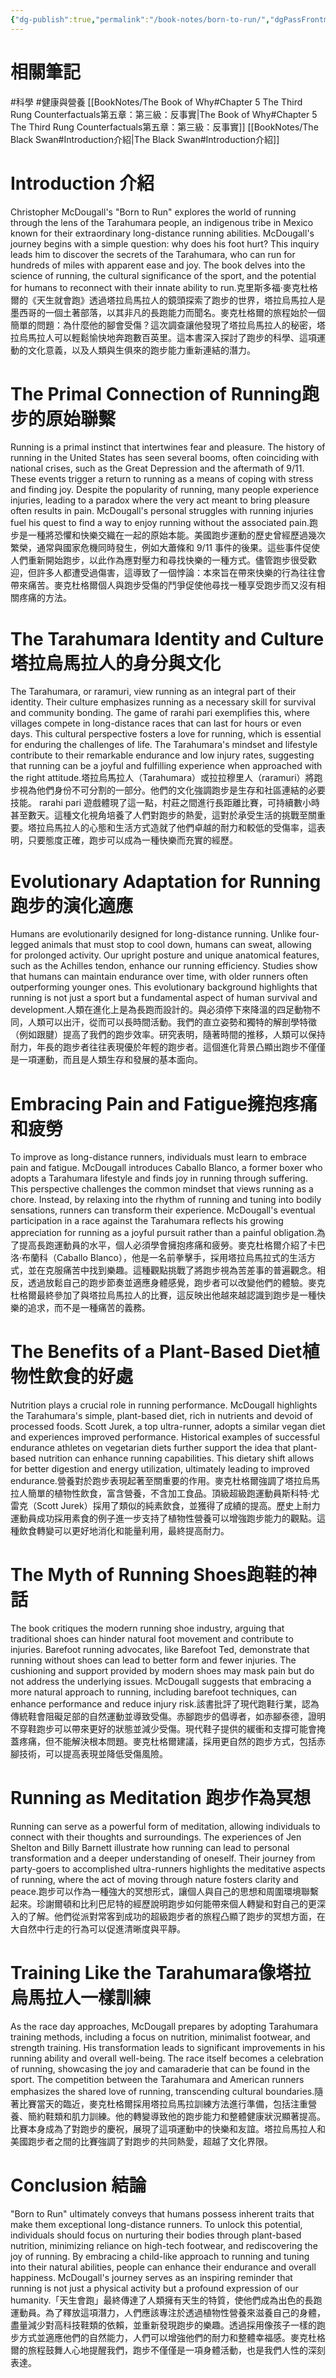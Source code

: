 ```yaml
---
{"dg-publish":true,"permalink":"/book-notes/born-to-run/","dgPassFrontmatter":true,"created":"2024-11-27T12:30:13.986+08:00","updated":"2024-11-28T11:35:03.568+08:00"}
---
```


# 相關筆記
#科學 #健康與營養 
[[BookNotes/The Book of Why#Chapter 5 The Third Rung Counterfactuals第五章：第三級：反事實\|The Book of Why#Chapter 5 The Third Rung Counterfactuals第五章：第三級：反事實]]
[[BookNotes/The Black Swan#Introduction介紹\|The Black Swan#Introduction介紹]]
# Introduction 介紹

Christopher McDougall's "Born to Run" explores the world of running through the lens of the Tarahumara people, an indigenous tribe in Mexico known for their extraordinary long-distance running abilities. McDougall's journey begins with a simple question: why does his foot hurt? This inquiry leads him to discover the secrets of the Tarahumara, who can run for hundreds of miles with apparent ease and joy. The book delves into the science of running, the cultural significance of the sport, and the potential for humans to reconnect with their innate ability to run.克里斯多福·麥克杜格爾的《天生就會跑》透過塔拉烏馬拉人的鏡頭探索了跑步的世界，塔拉烏馬拉人是墨西哥的一個土著部落，以其非凡的長跑能力而聞名。麥克杜格爾的旅程始於一個簡單的問題：為什麼他的腳會受傷？這次調查讓他發現了塔拉烏馬拉人的秘密，塔拉烏馬拉人可以輕鬆愉快地奔跑數百英里。這本書深入探討了跑步的科學、這項運動的文化意義，以及人類與生俱來的跑步能力重新連結的潛力。

# The Primal Connection of Running跑步的原始聯繫

Running is a primal instinct that intertwines fear and pleasure. The history of running in the United States has seen several booms, often coinciding with national crises, such as the Great Depression and the aftermath of 9/11. These events trigger a return to running as a means of coping with stress and finding joy. Despite the popularity of running, many people experience injuries, leading to a paradox where the very act meant to bring pleasure often results in pain. McDougall's personal struggles with running injuries fuel his quest to find a way to enjoy running without the associated pain.跑步是一種將恐懼和快樂交織在一起的原始本能。美國跑步運動的歷史曾經歷過幾次繁榮，通常與國家危機同時發生，例如大蕭條和 9/11 事件的後果。這些事件促使人們重新開始跑步，以此作為應對壓力和尋找快樂的一種方式。儘管跑步很受歡迎，但許多人都遭受過傷害，這導致了一個悖論：本來旨在帶來快樂的行為往往會帶來痛苦。麥克杜格爾個人與跑步受傷的鬥爭促使他尋找一種享受跑步而又沒有相關疼痛的方法。

# The Tarahumara Identity and Culture塔拉烏馬拉人的身分與文化

The Tarahumara, or raramuri, view running as an integral part of their identity. Their culture emphasizes running as a necessary skill for survival and community bonding. The game of rarahi pari exemplifies this, where villages compete in long-distance races that can last for hours or even days. This cultural perspective fosters a love for running, which is essential for enduring the challenges of life. The Tarahumara's mindset and lifestyle contribute to their remarkable endurance and low injury rates, suggesting that running can be a joyful and fulfilling experience when approached with the right attitude.塔拉烏馬拉人（Tarahumara）或拉拉穆里人（raramuri）將跑步視為他們身份不可分割的一部分。他們的文化強調跑步是生存和社區連結的必要技能。 rarahi pari 遊戲體現了這一點，村莊之間進行長距離比賽，可持續數小時甚至數天。這種文化視角培養了人們對跑步的熱愛，這對於承受生活的挑戰至關重要。塔拉烏馬拉人的心態和生活方式造就了他們卓越的耐力和較低的受傷率，這表明，只要態度正確，跑步可以成為一種快樂而充實的經歷。

# Evolutionary Adaptation for Running跑步的演化適應

Humans are evolutionarily designed for long-distance running. Unlike four-legged animals that must stop to cool down, humans can sweat, allowing for prolonged activity. Our upright posture and unique anatomical features, such as the Achilles tendon, enhance our running efficiency. Studies show that humans can maintain endurance over time, with older runners often outperforming younger ones. This evolutionary background highlights that running is not just a sport but a fundamental aspect of human survival and development.人類在進化上是為長跑而設計的。與必須停下來降溫的四足動物不同，人類可以出汗，從而可以長時間活動。我們的直立姿勢和獨特的解剖學特徵（例如跟腱）提高了我們的跑步效率。研究表明，隨著時間的推移，人類可以保持耐力，年長的跑步者往往表現優於年輕的跑步者。這個進化背景凸顯出跑步不僅僅是一項運動，而且是人類生存和發展的基本面向。

# Embracing Pain and Fatigue擁抱疼痛和疲勞

To improve as long-distance runners, individuals must learn to embrace pain and fatigue. McDougall introduces Caballo Blanco, a former boxer who adopts a Tarahumara lifestyle and finds joy in running through suffering. This perspective challenges the common mindset that views running as a chore. Instead, by relaxing into the rhythm of running and tuning into bodily sensations, runners can transform their experience. McDougall's eventual participation in a race against the Tarahumara reflects his growing appreciation for running as a joyful pursuit rather than a painful obligation.為了提高長跑運動員的水平，個人必須學會擁抱疼痛和疲勞。麥克杜格爾介紹了卡巴洛·布蘭科（Caballo Blanco），他是一名前拳擊手，採用塔拉烏馬拉式的生活方式，並在克服痛苦中找到樂趣。這種觀點挑戰了將跑步視為苦差事的普遍觀念。相反，透過放鬆自己的跑步節奏並適應身體感覺，跑步者可以改變他們的體驗。麥克杜格爾最終參加了與塔拉烏馬拉人的比賽，這反映出他越來越認識到跑步是一種快樂的追求，而不是一種痛苦的義務。

# The Benefits of a Plant-Based Diet植物性飲食的好處

Nutrition plays a crucial role in running performance. McDougall highlights the Tarahumara's simple, plant-based diet, rich in nutrients and devoid of processed foods. Scott Jurek, a top ultra-runner, adopts a similar vegan diet and experiences improved performance. Historical examples of successful endurance athletes on vegetarian diets further support the idea that plant-based nutrition can enhance running capabilities. This dietary shift allows for better digestion and energy utilization, ultimately leading to improved endurance.營養對於跑步表現起著至關重要的作用。麥克杜格爾強調了塔拉烏馬拉人簡單的植物性飲食，富含營養，不含加工食品。頂級超級跑運動員斯科特·尤雷克（Scott Jurek）採用了類似的純素飲食，並獲得了成績的提高。歷史上耐力運動員成功採用素食的例子進一步支持了植物性營養可以增強跑步能力的觀點。這種飲食轉變可以更好地消化和能量利用，最終提高耐力。

# The Myth of Running Shoes跑鞋的神話

The book critiques the modern running shoe industry, arguing that traditional shoes can hinder natural foot movement and contribute to injuries. Barefoot running advocates, like Barefoot Ted, demonstrate that running without shoes can lead to better form and fewer injuries. The cushioning and support provided by modern shoes may mask pain but do not address the underlying issues. McDougall suggests that embracing a more natural approach to running, including barefoot techniques, can enhance performance and reduce injury risk.該書批評了現代跑鞋行業，認為傳統鞋會阻礙足部的自然運動並導致受傷。赤腳跑步的倡導者，如赤腳泰德，證明不穿鞋跑步可以帶來更好的狀態並減少受傷。現代鞋子提供的緩衝和支撐可能會掩蓋疼痛，但不能解決根本問題。麥克杜格爾建議，採用更自然的跑步方式，包括赤腳技術，可以提高表現並降低受傷風險。

# Running as Meditation 跑步作為冥想

Running can serve as a powerful form of meditation, allowing individuals to connect with their thoughts and surroundings. The experiences of Jen Shelton and Billy Barnett illustrate how running can lead to personal transformation and a deeper understanding of oneself. Their journey from party-goers to accomplished ultra-runners highlights the meditative aspects of running, where the act of moving through nature fosters clarity and peace.跑步可以作為一種強大的冥想形式，讓個人與自己的思想和周圍環境聯繫起來。珍謝爾頓和比利巴尼特的經歷說明跑步如何能帶來個人轉變和對自己的更深入的了解。他們從派對常客到成功的超級跑步者的旅程凸顯了跑步的冥想方面，在大自然中行走的行為可以促進清晰度與平靜。

# Training Like the Tarahumara像塔拉烏馬拉人一樣訓練

As the race day approaches, McDougall prepares by adopting Tarahumara training methods, including a focus on nutrition, minimalist footwear, and strength training. His transformation leads to significant improvements in his running ability and overall well-being. The race itself becomes a celebration of running, showcasing the joy and camaraderie that can be found in the sport. The competition between the Tarahumara and American runners emphasizes the shared love of running, transcending cultural boundaries.隨著比賽當天的臨近，麥克杜格爾採用塔拉烏馬拉訓練方法進行準備，包括注重營養、簡約鞋類和肌力訓練。他的轉變導致他的跑步能力和整體健康狀況顯著提高。比賽本身成為了對跑步的慶祝，展現了這項運動中的快樂和友誼。塔拉烏馬拉人和美國跑步者之間的比賽強調了對跑步的共同熱愛，超越了文化界限。

# Conclusion 結論

"Born to Run" ultimately conveys that humans possess inherent traits that make them exceptional long-distance runners. To unlock this potential, individuals should focus on nurturing their bodies through plant-based nutrition, minimizing reliance on high-tech footwear, and rediscovering the joy of running. By embracing a child-like approach to running and tuning into their natural abilities, people can enhance their endurance and overall happiness. McDougall's journey serves as an inspiring reminder that running is not just a physical activity but a profound expression of our humanity.「天生會跑」最終傳達了人類擁有天生的特質，使他們成為出色的長跑運動員。為了釋放這項潛力，人們應該專注於透過植物性營養來滋養自己的身體，盡量減少對高科技鞋類的依賴，並重新發現跑步的樂趣。透過採用像孩子一樣的跑步方式並適應他們的自然能力，人們可以增強他們的耐力和整體幸福感。麥克杜格爾的旅程鼓舞人心地提醒我們，跑步不僅僅是一項身體活動，也是我們人性的深刻表達。